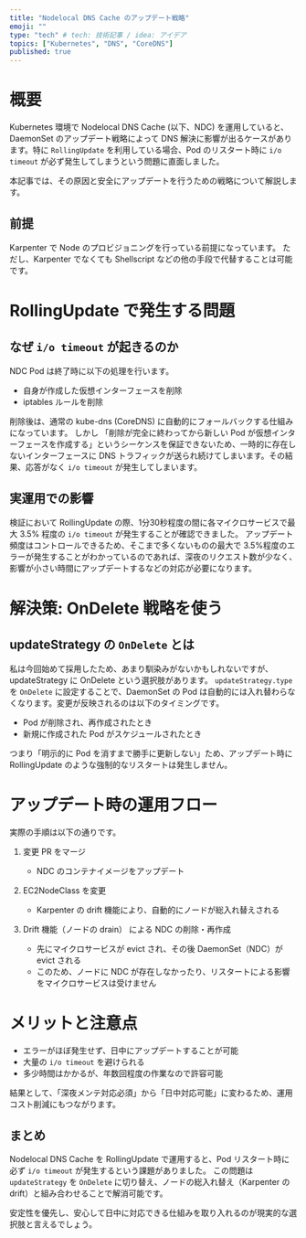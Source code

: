 ```yaml
---
title: "Nodelocal DNS Cache のアップデート戦略"
emoji: ""
type: "tech" # tech: 技術記事 / idea: アイデア
topics: ["Kubernetes", "DNS", "CoreDNS"]
published: true
---
```


# 概要
Kubernetes 環境で Nodelocal DNS Cache (以下、NDC) を運用していると、DaemonSet のアップデート戦略によって DNS 解決に影響が出るケースがあります。特に `RollingUpdate` を利用している場合、Pod のリスタート時に `i/o timeout` が必ず発生してしまうという問題に直面しました。

本記事では、その原因と安全にアップデートを行うための戦略について解説します。

## 前提

Karpenter で Node のプロビジョニングを行っている前提になっています。
ただし、Karpenter でなくても Shellscript などの他の手段で代替することは可能です。

# RollingUpdate で発生する問題
## なぜ `i/o timeout` が起きるのか
NDC Pod は終了時に以下の処理を行います。

- 自身が作成した仮想インターフェースを削除
- iptables ルールを削除

削除後は、通常の kube-dns (CoreDNS) に自動的にフォールバックする仕組みになっています。
しかし 「削除が完全に終わってから新しい Pod が仮想インターフェースを作成する」というシーケンスを保証できないため、一時的に存在しないインターフェースに DNS トラフィックが送られ続けてしまいます。その結果、応答がなく `i/o timeout` が発生してしまいます。

## 実運用での影響
検証において RollingUpdate の際、1分30秒程度の間に各マイクロサービスで最大 3.5% 程度の `i/o timeout` が発生することが確認できました。
アップデート頻度はコントロールできるため、そこまで多くないものの最大で 3.5%程度のエラーが発生することがわかっているのであれば、深夜のリクエスト数が少なく、影響が小さい時間にアップデートするなどの対応が必要になります。

# 解決策: OnDelete 戦略を使う
## updateStrategy の `OnDelete` とは
私は今回始めて採用したため、あまり馴染みがないかもしれないですが、updateStrategy に OnDelete という選択肢があります。
`updateStrategy.type` を `OnDelete` に設定することで、DaemonSet の Pod は自動的には入れ替わらなくなります。変更が反映されるのは以下のタイミングです。

- Pod が削除され、再作成されたとき
- 新規に作成された Pod がスケジュールされたとき

つまり「明示的に Pod を消すまで勝手に更新しない」ため、アップデート時に RollingUpdate のような強制的なリスタートは発生しません。

# アップデート時の運用フロー
実際の手順は以下の通りです。

1. 変更 PR をマージ
   - NDC のコンテナイメージをアップデート

2. EC2NodeClass を変更
   - Karpenter の drift 機能により、自動的にノードが総入れ替えされる

3. Drift 機能（ノードの drain） による NDC の削除・再作成
   - 先にマイクロサービスが evict され、その後 DaemonSet（NDC）が evict される
   - このため、ノードに NDC が存在しなかったり、リスタートによる影響をマイクロサービスは受けません

# メリットと注意点
- エラーがほぼ発生せず、日中にアップデートすることが可能
- 大量の `i/o timeout` を避けられる
- 多少時間はかかるが、年数回程度の作業なので許容可能

結果として、「深夜メンテ対応必須」から「日中対応可能」に変わるため、運用コスト削減にもつながります。

## まとめ
Nodelocal DNS Cache を RollingUpdate で運用すると、Pod リスタート時に必ず `i/o timeout` が発生するという課題がありました。
この問題は `updateStrategy` を `OnDelete` に切り替え、ノードの総入れ替え（Karpenter の drift）と組み合わせることで解消可能です。

安定性を優先し、安心して日中に対応できる仕組みを取り入れるのが現実的な選択肢と言えるでしょう。
